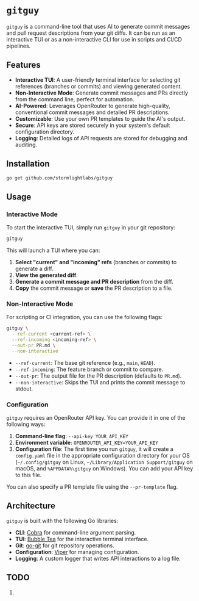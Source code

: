 # `gitguy`

`gitguy` is a command-line tool that uses AI to generate commit messages and pull request
descriptions from your git diffs. It can be run as an interactive TUI or as a non-interactive
CLI for use in scripts and CI/CD pipelines.

## Features

- **Interactive TUI**: A user-friendly terminal interface for selecting git references (branches or commits) and viewing generated content.
- **Non-Interactive Mode**: Generate commit messages and PRs directly from the command line, perfect for automation.
- **AI-Powered**: Leverages OpenRouter to generate high-quality, conventional commit messages and detailed PR descriptions.
- **Customizable**: Use your own PR templates to guide the AI's output.
- **Secure**: API keys are stored securely in your system's default configuration directory.
- **Logging**: Detailed logs of API requests are stored for debugging and auditing.

## Installation

```bash
go get github.com/stormlightlabs/gitguy
```

## Usage

### Interactive Mode

To start the interactive TUI, simply run `gitguy` in your git repository:

```bash
gitguy
```

This will launch a TUI where you can:

1. **Select "current" and "incoming" refs** (branches or commits) to generate a diff.
2. **View the generated diff**.
3. **Generate a commit message and PR description** from the diff.
4. **Copy** the commit message or **save** the PR description to a file.

### Non-Interactive Mode

For scripting or CI integration, you can use the following flags:

```bash
gitguy \
  --ref-current <current-ref> \
  --ref-incoming <incoming-ref> \
  --out-pr PR.md \
  --non-interactive
```

- `--ref-current`: The base git reference (e.g., `main`, `HEAD`).
- `--ref-incoming`: The feature branch or commit to compare.
- `--out-pr`: The output file for the PR description (defaults to `PR.md`).
- `--non-interactive`: Skips the TUI and prints the commit message to stdout.

### Configuration

`gitguy` requires an OpenRouter API key. You can provide it in one of the following ways:

1. **Command-line flag**: `--api-key YOUR_API_KEY`
2. **Environment variable**: `OPENROUTER_API_KEY=YOUR_API_KEY`
3. **Configuration file**: The first time you run `gitguy`, it will create a `config.yaml` file in the appropriate configuration directory for your OS (`~/.config/gitguy` on Linux, `~/Library/Application Support/gitguy` on macOS, and `%APPDATA%\gitguy` on Windows). You can add your API key to this file.

You can also specify a PR template file using the `--pr-template` flag.

## Architecture

`gitguy` is built with the following Go libraries:

- **CLI**: [Cobra](https://github.com/spf13/cobra) for command-line argument parsing.
- **TUI**: [Bubble Tea](https://github.com/charmbracelet/bubbletea) for the interactive terminal interface.
- **Git**: [go-git](https://github.com/go-git/go-git) for git repository operations.
- **Configuration**: [Viper](https://github.com/spf13/viper) for managing configuration.
- **Logging**: A custom logger that writes API interactions to a log file.

## TODO

1.
